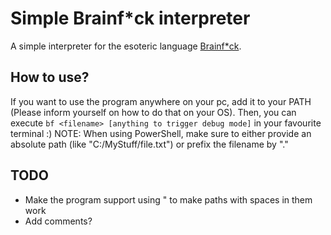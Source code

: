 # Simple Brainf*ck interpreter
A simple interpreter for the esoteric language [Brainf*ck](https://en.wikipedia.org/wiki/Brainfuck).

## How to use?
If you want to use the program anywhere on your pc, add it to your PATH (Please inform yourself on how to do that on your OS).
Then, you can execute `bf <filename> [anything to trigger debug mode]` in your favourite terminal :)
NOTE: When using PowerShell, make sure to either provide an absolute path (like "C:/MyStuff/file.txt") or prefix the filename by ".\"

## TODO
- Make the program support using " to make paths with spaces in them work
- Add comments?